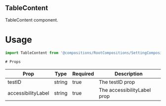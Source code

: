 ## TableContent
TableContent component.

# Usage
```js
import TableContent from '@compositions/RootCompositions/SettingCompositions/AccountCompositions/PaymentChartCompositions/TableContent';

# Props
```
Prop                      | Type                  | Required                | Description
--------------------------|-----------------------|-------------------------|--------------------------
testID                    | string                | true                    | The testID prop
accessibilityLabel        | string                | true                    | The accessibilityLabel prop
